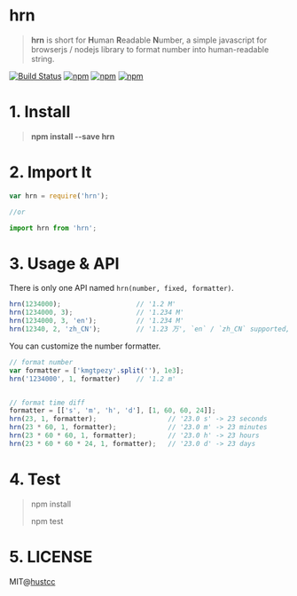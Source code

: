 # hrn

> **hrn** is short for **H**uman **R**eadable **N**umber, a simple javascript for browserjs / nodejs library to format number into human-readable string.


[![Build Status](https://travis-ci.org/hustcc/hrn.svg?branch=master)](https://travis-ci.org/hustcc/hrn) [![npm](https://img.shields.io/npm/v/hrn.svg?style=flat-square)](https://www.npmjs.com/package/hrn) [![npm](https://img.shields.io/npm/dt/hrn.svg?style=flat-square)](https://www.npmjs.com/package/hrn) [![npm](https://img.shields.io/npm/l/hrn.svg?style=flat-square)](https://www.npmjs.com/package/hrn)


# 1. Install

> **npm install --save hrn**


# 2. Import It

```js
var hrn = require('hrn');

//or

import hrn from 'hrn';
```


# 3. Usage & API

There is only one API named `hrn(number, fixed, formatter)`.

```js
hrn(1234000);                   // '1.2 M'
hrn(1234000, 3);                // '1.234 M'
hrn(1234000, 3, 'en');          // '1.234 M'
hrn(12340, 2, 'zh_CN');         // '1.23 万', `en` / `zh_CN` supported, `en` is default.

```

You can customize the number formatter.

```js
// format number
var formatter = ['kmgtpezy'.split(''), 1e3];
hrn('1234000', 1, formatter)    // '1.2 m'


// format time diff
formatter = [['s', 'm', 'h', 'd'], [1, 60, 60, 24]];
hrn(23, 1, formatter);					// '23.0 s' -> 23 seconds
hrn(23 * 60, 1, formatter);				// '23.0 m' -> 23 minutes
hrn(23 * 60 * 60, 1, formatter);		// '23.0 h' -> 23 hours
hrn(23 * 60 * 60 * 24, 1, formatter); 	// '23.0 d' -> 23 days
```


# 4. Test

> npm install
> 
> npm test


# 5. LICENSE

MIT@[hustcc](https://github.com)